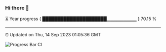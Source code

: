 ### Hi there 👋

⏳ Year progress { █████████████████████▁▁▁▁▁▁▁▁▁ } 70.15 %

---

⏰ Updated on Thu, 14 Sep 2023 01:05:36 GMT

![Progress Bar CI](https://github.com/liununu/liununu/workflows/Progress%20Bar%20CI/badge.svg)

